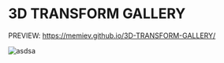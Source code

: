 # 3D TRANSFORM GALLERY

PREVIEW: https://memiev.github.io/3D-TRANSFORM-GALLERY/

![asdsa](https://user-images.githubusercontent.com/60774707/118362679-2b89b180-b599-11eb-92e3-648780f725c3.jpg)

 
